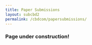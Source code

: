 ```yaml
---
title: Paper Submissions
layout: subcbd2
permalink: /cbdcom/papersubmissions/
---
```


<h3>Page under construction!</h3>

<!--- COMMENTED
<h3>Paper Submissions - IEEE CBDCom 2022
</h3>

<hr/>
<p>
<b> For original papers in: </b> <br>
 Regular Tracks: <b> 6-8 </b>pages <br>
 WiP/Workshop/Special Session Tracks: <b>4-6 </b>pages <br>
 Poster Track: <b>2-4 </b> pages <br>
</p>
 <p>Authors are invited to submit their original research work that has not previously been submitted or published in any other venue. Regular, work-in-progress (WiP), workshop/special session, and poster papers 
 need to be submitted via EDAS (<a href="https://edas.info/N28322" target=_new>https://edas.info/N28322</a>).
</p><p>
Papers should be prepared in IEEE CS Proceedings format. IEEE formatting information: <a href="http://www.ieee.org/conferences_events/conferences/publishing/templates.html" target=_new>http://www.ieee.org/conferences_events/conferences/publishing/templates.html</a>
</p><p>
All accepted papers in the main tracks, workshops, special sessions and demos/posters will be published in an IEEE Computer Society proceedings (IEEE-DL and EI indexed). 
Best Paper Awards will be presented to high quality papers. Selected papers will be recommended to prestigious journal <b>
<a href="http://cyber-science.org/2021/special-issues/" target=_new>Special Issues</a></b>. 
</p><p>
Some papers originally submitted as full papers can be accepted as short papers or posters during the review process. In such cases, the authors will need to reduce the paper accordingly when preparing the camera-ready version. At least one of the authors of any accepted paper is requested to register and present the paper at the conference.
</p>
-->
